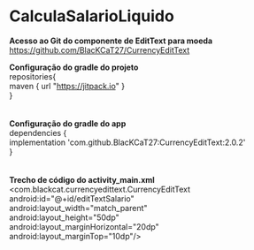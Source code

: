 # CalculaSalarioLiquido

<strong>Acesso ao Git do componente de EditText para moeda</strong><br/>
https://github.com/BlacKCaT27/CurrencyEditText

<strong>Configuração do gradle do projeto</strong><br/>
repositories{<br/>
    maven { url "https://jitpack.io" }<br/>
}<br/>
<br/><br/>
<strong>Configuração do gradle do app</strong><br/>
dependencies {<br/>
    implementation 'com.github.BlacKCaT27:CurrencyEditText:2.0.2'<br/>
}<br/>
<br/><br/>
<strong>Trecho de código do activity_main.xml</strong><br/>
    <com.blackcat.currencyedittext.CurrencyEditText<br/>
        android:id="@+id/editTextSalario"<br/>
        android:layout_width="match_parent"<br/>
        android:layout_height="50dp"<br/>
        android:layout_marginHorizontal="20dp"<br/>
        android:layout_marginTop="10dp"/><br/>
